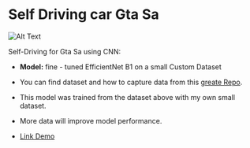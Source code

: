 # Self Driving car Gta Sa

![Alt Text](https://media.giphy.com/media/v1.Y2lkPTc5MGI3NjExODIyODBhNGY5NjJhZDgwNmJlYzA4ZWNiMjNiOGNhZTg1NWVlMWNmYyZjdD1n/vaqaXvmarVupry4fy4/giphy.gif)

Self-Driving for Gta Sa using CNN:

- **Model:** fine - tuned EfficientNet B1 on a small Custom Dataset

- You can find dataset and how to capture data from this [greate Repo](https://github.com/yogendra-yatnalkar/Self_driving_Car_for_GTA-San-Andreas.git).

- This model was trained from the dataset above with my own small dataset. 

- More data will improve model performance.

- [Link Demo](https://www.youtube.com/watch?v=Mvjnz2GR1u4)




